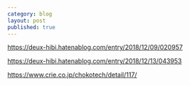 ```yaml
---
category: blog
layout: post
published: true
---
```

https://deux-hibi.hatenablog.com/entry/2018/12/09/020957

https://deux-hibi.hatenablog.com/entry/2018/12/13/043953

https://www.crie.co.jp/chokotech/detail/117/